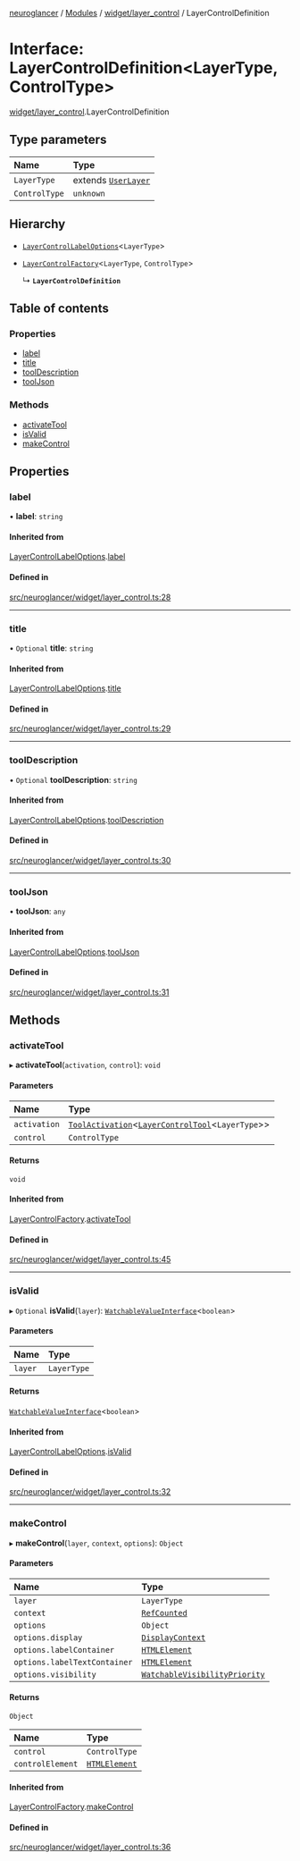 [neuroglancer](../README.md) / [Modules](../modules.md) / [widget/layer\_control](../modules/widget_layer_control.md) / LayerControlDefinition

# Interface: LayerControlDefinition<LayerType, ControlType\>

[widget/layer_control](../modules/widget_layer_control.md).LayerControlDefinition

## Type parameters

| Name | Type |
| :------ | :------ |
| `LayerType` | extends [`UserLayer`](../classes/annotation_annotation_layer_state._internal_.UserLayer.md) |
| `ControlType` | `unknown` |

## Hierarchy

- [`LayerControlLabelOptions`](widget_layer_control.LayerControlLabelOptions.md)<`LayerType`\>

- [`LayerControlFactory`](widget_layer_control.LayerControlFactory.md)<`LayerType`, `ControlType`\>

  ↳ **`LayerControlDefinition`**

## Table of contents

### Properties

- [label](widget_layer_control.LayerControlDefinition.md#label)
- [title](widget_layer_control.LayerControlDefinition.md#title)
- [toolDescription](widget_layer_control.LayerControlDefinition.md#tooldescription)
- [toolJson](widget_layer_control.LayerControlDefinition.md#tooljson)

### Methods

- [activateTool](widget_layer_control.LayerControlDefinition.md#activatetool)
- [isValid](widget_layer_control.LayerControlDefinition.md#isvalid)
- [makeControl](widget_layer_control.LayerControlDefinition.md#makecontrol)

## Properties

### label

• **label**: `string`

#### Inherited from

[LayerControlLabelOptions](widget_layer_control.LayerControlLabelOptions.md).[label](widget_layer_control.LayerControlLabelOptions.md#label)

#### Defined in

[src/neuroglancer/widget/layer_control.ts:28](https://github.com/ActiveBrainAtlas2/neuroglancer/blob/1beb5d34/src/neuroglancer/widget/layer_control.ts#L28)

___

### title

• `Optional` **title**: `string`

#### Inherited from

[LayerControlLabelOptions](widget_layer_control.LayerControlLabelOptions.md).[title](widget_layer_control.LayerControlLabelOptions.md#title)

#### Defined in

[src/neuroglancer/widget/layer_control.ts:29](https://github.com/ActiveBrainAtlas2/neuroglancer/blob/1beb5d34/src/neuroglancer/widget/layer_control.ts#L29)

___

### toolDescription

• `Optional` **toolDescription**: `string`

#### Inherited from

[LayerControlLabelOptions](widget_layer_control.LayerControlLabelOptions.md).[toolDescription](widget_layer_control.LayerControlLabelOptions.md#tooldescription)

#### Defined in

[src/neuroglancer/widget/layer_control.ts:30](https://github.com/ActiveBrainAtlas2/neuroglancer/blob/1beb5d34/src/neuroglancer/widget/layer_control.ts#L30)

___

### toolJson

• **toolJson**: `any`

#### Inherited from

[LayerControlLabelOptions](widget_layer_control.LayerControlLabelOptions.md).[toolJson](widget_layer_control.LayerControlLabelOptions.md#tooljson)

#### Defined in

[src/neuroglancer/widget/layer_control.ts:31](https://github.com/ActiveBrainAtlas2/neuroglancer/blob/1beb5d34/src/neuroglancer/widget/layer_control.ts#L31)

## Methods

### activateTool

▸ **activateTool**(`activation`, `control`): `void`

#### Parameters

| Name | Type |
| :------ | :------ |
| `activation` | [`ToolActivation`](../classes/ui_tool.ToolActivation.md)<[`LayerControlTool`](../classes/widget_layer_control.LayerControlTool.md)<`LayerType`\>\> |
| `control` | `ControlType` |

#### Returns

`void`

#### Inherited from

[LayerControlFactory](widget_layer_control.LayerControlFactory.md).[activateTool](widget_layer_control.LayerControlFactory.md#activatetool)

#### Defined in

[src/neuroglancer/widget/layer_control.ts:45](https://github.com/ActiveBrainAtlas2/neuroglancer/blob/1beb5d34/src/neuroglancer/widget/layer_control.ts#L45)

___

### isValid

▸ `Optional` **isValid**(`layer`): [`WatchableValueInterface`](annotation_annotation_layer_state._internal_.WatchableValueInterface.md)<`boolean`\>

#### Parameters

| Name | Type |
| :------ | :------ |
| `layer` | `LayerType` |

#### Returns

[`WatchableValueInterface`](annotation_annotation_layer_state._internal_.WatchableValueInterface.md)<`boolean`\>

#### Inherited from

[LayerControlLabelOptions](widget_layer_control.LayerControlLabelOptions.md).[isValid](widget_layer_control.LayerControlLabelOptions.md#isvalid)

#### Defined in

[src/neuroglancer/widget/layer_control.ts:32](https://github.com/ActiveBrainAtlas2/neuroglancer/blob/1beb5d34/src/neuroglancer/widget/layer_control.ts#L32)

___

### makeControl

▸ **makeControl**(`layer`, `context`, `options`): `Object`

#### Parameters

| Name | Type |
| :------ | :------ |
| `layer` | `LayerType` |
| `context` | [`RefCounted`](../classes/util_disposable.RefCounted.md) |
| `options` | `Object` |
| `options.display` | [`DisplayContext`](../classes/annotation_annotation_layer_state._internal_.DisplayContext.md) |
| `options.labelContainer` | [`HTMLElement`](../modules/annotation_annotation_layer_state._internal_.md#htmlelement) |
| `options.labelTextContainer` | [`HTMLElement`](../modules/annotation_annotation_layer_state._internal_.md#htmlelement) |
| `options.visibility` | [`WatchableVisibilityPriority`](../classes/visibility_priority_frontend.WatchableVisibilityPriority.md) |

#### Returns

`Object`

| Name | Type |
| :------ | :------ |
| `control` | `ControlType` |
| `controlElement` | [`HTMLElement`](../modules/annotation_annotation_layer_state._internal_.md#htmlelement) |

#### Inherited from

[LayerControlFactory](widget_layer_control.LayerControlFactory.md).[makeControl](widget_layer_control.LayerControlFactory.md#makecontrol)

#### Defined in

[src/neuroglancer/widget/layer_control.ts:36](https://github.com/ActiveBrainAtlas2/neuroglancer/blob/1beb5d34/src/neuroglancer/widget/layer_control.ts#L36)
